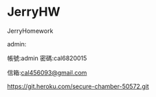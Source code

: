# JerryHW
JerryHomework

admin:

帳號:admin
密碼:cal6820015

信箱:cal456093@gmail.com

https://git.heroku.com/secure-chamber-50572.git
